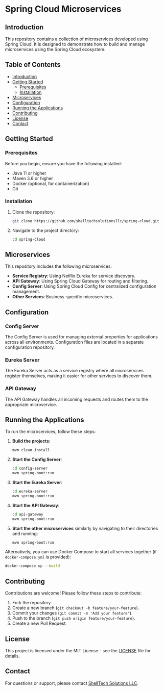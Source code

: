 # Spring Cloud Microservices

## Introduction

This repository contains a collection of microservices developed using Spring Cloud. It is designed to demonstrate how to build and manage microservices using the Spring Cloud ecosystem.

## Table of Contents

- [Introduction](#introduction)
- [Getting Started](#getting-started)
    - [Prerequisites](#prerequisites)
    - [Installation](#installation)
- [Microservices](#microservices)
- [Configuration](#configuration)
- [Running the Applications](#running-the-applications)
- [Contributing](#contributing)
- [License](#license)
- [Contact](#contact)

## Getting Started

### Prerequisites

Before you begin, ensure you have the following installed:

- Java 11 or higher
- Maven 3.6 or higher
- Docker (optional, for containerization)
- Git

### Installation

1. Clone the repository:
   ```sh
   git clone https://github.com/shelltechsolutionsllc/spring-cloud.git
   ```
2. Navigate to the project directory:
   ```sh
   cd spring-cloud
   ```

## Microservices

This repository includes the following microservices:

- **Service Registry**: Using Netflix Eureka for service discovery.
- **API Gateway**: Using Spring Cloud Gateway for routing and filtering.
- **Config Server**: Using Spring Cloud Config for centralized configuration management.
- **Other Services**: Business-specific microservices.

## Configuration

### Config Server

The Config Server is used for managing external properties for applications across all environments. Configuration files are located in a separate configuration repository.

### Eureka Server

The Eureka Server acts as a service registry where all microservices register themselves, making it easier for other services to discover them.

### API Gateway

The API Gateway handles all incoming requests and routes them to the appropriate microservice.

## Running the Applications

To run the microservices, follow these steps:

1. **Build the projects**:
   ```sh
   mvn clean install
   ```

2. **Start the Config Server**:
   ```sh
   cd config-server
   mvn spring-boot:run
   ```

3. **Start the Eureka Server**:
   ```sh
   cd eureka-server
   mvn spring-boot:run
   ```

4. **Start the API Gateway**:
   ```sh
   cd api-gateway
   mvn spring-boot:run
   ```

5. **Start the other microservices** similarly by navigating to their directories and running:
   ```sh
   mvn spring-boot:run
   ```

Alternatively, you can use Docker Compose to start all services together (if `docker-compose.yml` is provided):
```sh
docker-compose up --build
```

## Contributing

Contributions are welcome! Please follow these steps to contribute:

1. Fork the repository.
2. Create a new branch (`git checkout -b feature/your-feature`).
3. Commit your changes (`git commit -m 'Add your feature'`).
4. Push to the branch (`git push origin feature/your-feature`).
5. Create a new Pull Request.

## License

This project is licensed under the MIT License - see the [LICENSE](LICENSE) file for details.

## Contact

For questions or support, please contact [ShellTech Solutions LLC](mailto:support@shelltechsolutionsllc.com).
